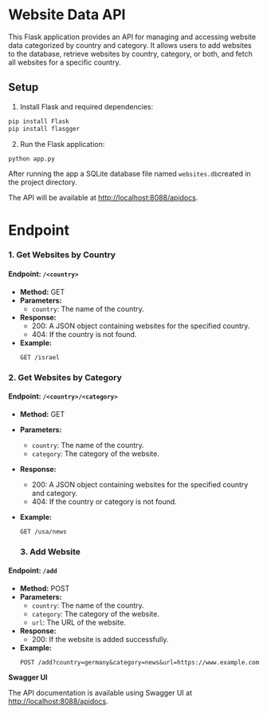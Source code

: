 # Website Data API

This Flask application provides an API for managing and accessing website data categorized by country and category. It allows users to add websites to the database, retrieve websites by country, category, or both, and fetch all websites for a specific country.

## Setup

1. Install Flask and required dependencies:

```bash
pip install Flask
pip install flasgger
```

2. Run the Flask application:
```bash
python app.py
```

After running the app a SQLite database file named `websites.db`created in the project directory.

The API will be available at [http://localhost:8088/apidocs](http://localhost:8088/apidocs).


# Endpoint
### 1. Get Websites by Country

#### Endpoint: `/<country>`

- **Method:** GET
- **Parameters:**
  - `country`: The name of the country.
- **Response:**
  - 200: A JSON object containing websites for the specified country.
  - 404: If the country is not found.     
- **Example:**
  ```http
  GET /israel
  ```

### 2. Get Websites by Category

#### Endpoint: `/<country>/<category>`

- **Method:** GET
- **Parameters:**
  - `country`: The name of the country.
  - `category`: The category of the website.
- **Response:**
  - 200: A JSON object containing websites for the specified country and category.
  - 404: If the country or category is not found.
- **Example:**
  ```http
  GET /usa/news
   ```

  ### 3. Add Website

#### Endpoint: `/add`

- **Method:** POST
- **Parameters:**
  - `country`: The name of the country.
  - `category`: The category of the website.
  - `url`: The URL of the website.
- **Response:**
  - 200: If the website is added successfully.
- **Example:**
  ```http
  POST /add?country=germany&category=news&url=https://www.example.com
  ```

**Swagger UI**

The API documentation is available using Swagger UI at [http://localhost:8088/apidocs](http://localhost:8088/apidocs).


